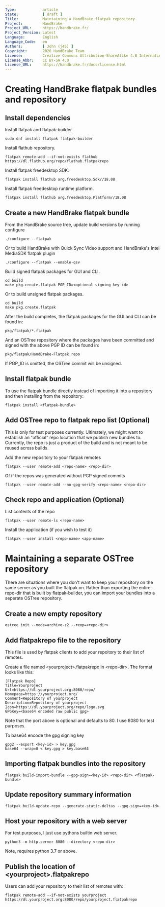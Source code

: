 ```yaml
---
Type:            article
State:           [ draft ]
Title:           Maintaining a HandBrake flatpak repository
Project:         HandBrake
Project_URL:     https://handbrake.fr/
Project_Version: Latest
Language:        English
Language_Code:   en
Authors:         [ John (j45) ]
Copyright:       2020 HandBrake Team
License:         Creative Commons Attribution-ShareAlike 4.0 International
License_Abbr:    CC BY-SA 4.0
License_URL:     https://handbrake.fr/docs/license.html
---
```


Creating HandBrake flatpak bundles and repository
=================================================

## Install dependencies

Install flatpak and flatpak-builder

    sudo dnf install flatpak flatpak-builder

Install flathub repository.

    flatpak remote-add --if-not-exists flathub https://dl.flathub.org/repo/flathub.flatpakrepo

Install flatpak freedesktop SDK.

    flatpak install flathub org.freedesktop.Sdk//18.08

Install flatpak freedesktop runtime platform.

    flatpak install flathub org.freedesktop.Platform//18.08

## Create a new HandBrake flatpak bundle

From the HandBrake source tree, update build versions by running configure

    ./configure --flatpak

Or to build HandBrake with Quick Sync Video support and HandBrake's Intel MediaSDK flatpak plugin

    ./configure --flatpak --enable-qsv

Build signed flatpak packages for GUI and CLI.

    cd build
    make pkg.create.flatpak PGP_ID=<optional signing key id>

Or to build unsigned flatpak packages.

    cd build
    make pkg.create.flatpak

After the build completes, the flatpak packages for the GUI and CLI can be found in:

    pkg/flatpak/*.flatpak

And an OSTree repository where the packages have been committed and signed with the above PGP ID can be found in:

    pkg/flatpak/HandBrake-Flatpak.repo

If PGP_ID is omitted, the OSTree commit will be unsigned.

## Install flatpak bundle

To use the flatpak bundle directly instead of importing it into a repository and then installing from the repository:

    flatpak install <flatpak-bundle>

## Add OSTree repo to flatpak repo list (Optional)

This is only for test purposes currently.  Ultimately, we might want to establish an "official" repo location that we publish new bundles to.  Currently, the repo is just a product of the build and is not meant to be reused across builds.

Add the new repository to your flatpak remotes

    flatpak --user remote-add <repo-name> <repo-dir>

Of if the repos was generated without PGP signed commits

    flatpak --user remote-add --no-gpg-verify <repo-name> <repo-dir>

## Check repo and application (Optional)

List contents of the repo

    flatpak --user remote-ls <repo-name>

Install the application (if you wish to test it)

    flatpak --user install <repo-name> <app-name>

# Maintaining a separate OSTree repository

There are situations where you don't want to keep your repository on the same server as you built the flatpak on.  Rather than exporting the entire repo-dir that is built by flatpak-builder, you can import your bundles into a seperate OSTree repository.

## Create a new empty repository

```
ostree init --mode=archive-z2 --reop=<repo-dir>
```

## Add flatpakrepo file to the repository

This file is used by flatpak clients to add your repoitory to their list of remotes.

Create a file named \<yourproject\>.flatpakrepo in \<repo-dir\>.  The format looks like this:

```
[Flatpak Repo]
Title=Yourproject
Url=https://dl.yourproject.org:8080/repo/
Homepage=https://yourproject.org/
Comment=Repository of yourproject
Description=Repository of yourproject
Icon=https://dl.yourproject.org/repo/logo.svg
GPGKey=<base64 encoded raw public gpg>
```

Note that the port above is optional and defaults to 80. I use 8080 for test purposes.

To base64 encode the gpg signing key

```
gpg2 --export <key-id> > key.gpg
base64 --wrap=0 < key.gpg > key.base64
```

## Importing flatpak bundles into the repository

```
flatpak build-import-bundle --gpg-sign=<key-id> <repo-dir> <flatpak-bundle>
```

## Update repository summary information

```
flatpak build-update-repo --generate-static-deltas --gpg-sign=<key-id>
```

## Host your repository with a web server

For test purposes, I just use pythons builtin web server.

```
python3 -m http.server 8080 --directory <repo-dir>
```

Note, requires python 3.7 or above.

## Publish the location of \<yourproject\>.flatpakrepo

Users can add your repository to their list of remotes with:

```
flatpak remote-add --if-not-exists yourproject https://dl.yourproject.org:8080/repo/yourproject.flatpakrepo
```

